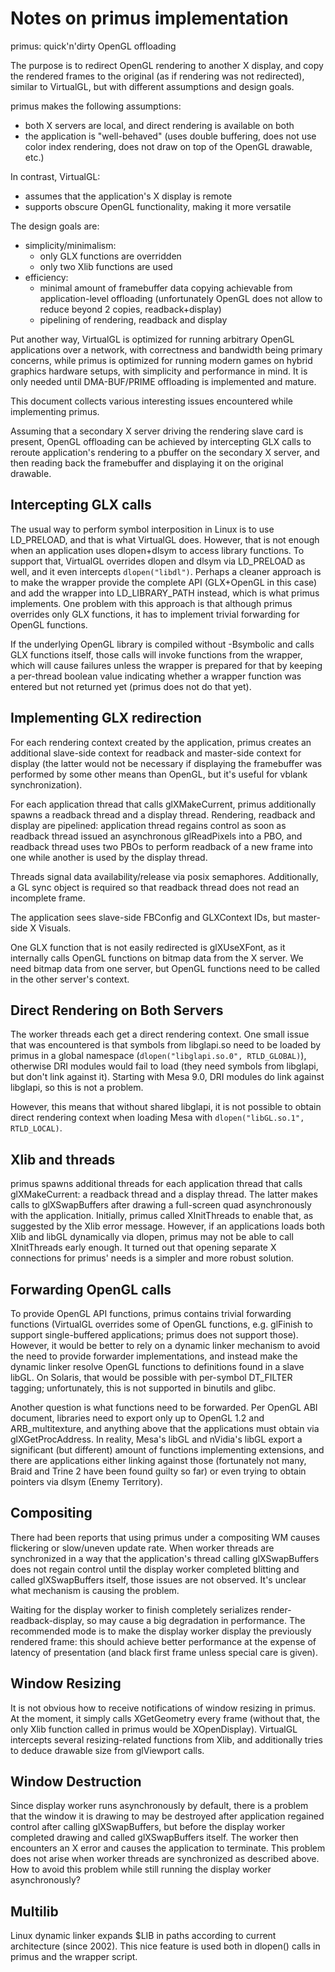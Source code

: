 Notes on primus implementation
==============================

primus: quick'n'dirty OpenGL offloading

The purpose is to redirect OpenGL rendering to another X display, and copy
the rendered frames to the original (as if rendering was not redirected),
similar to VirtualGL, but with different assumptions and design goals.

primus makes the following assumptions:

* both X servers are local, and direct rendering is available on both
* the application is "well-behaved" (uses double buffering, does not use
  color index rendering, does not draw on top of the OpenGL drawable, etc.)

In contrast, VirtualGL:

* assumes that the application's X display is remote
* supports obscure OpenGL functionality, making it more versatile

The design goals are:

* simplicity/minimalism:
    - only GLX functions are overridden
    - only two Xlib functions are used
* efficiency:
    - minimal amount of framebuffer data copying achievable from
      application-level offloading (unfortunately OpenGL does
      not allow to reduce beyond 2 copies, readback+display)
    - pipelining of rendering, readback and display

Put another way, VirtualGL is optimized for running arbitrary OpenGL
applications over a network, with correctness and bandwidth being primary
concerns, while primus is optimized for running modern games on hybrid
graphics hardware setups, with simplicity and performance in mind.  It is only
needed until DMA-BUF/PRIME offloading is implemented and mature.

This document collects various interesting issues encountered while
implementing primus.

Assuming that a secondary X server driving the rendering slave card is
present, OpenGL offloading can be achieved by intercepting GLX calls to
reroute application's rendering to a pbuffer on the secondary X server, and
then reading back the framebuffer and displaying it on the original drawable.

Intercepting GLX calls
----------------------

The usual way to perform symbol interposition in Linux is to use LD_PRELOAD,
and that is what VirtualGL does.  However, that is not enough when an
application uses dlopen+dlsym to access library functions. To support that,
VirtualGL overrides dlopen and dlsym via LD_PRELOAD as well, and it even
intercepts `dlopen("libdl")`. Perhaps a cleaner approach is to make the
wrapper provide the complete API (GLX+OpenGL in this case) and add the wrapper
into LD_LIBRARY_PATH instead, which is what primus implements. One problem
with this approach is that although primus overrides only GLX functions, it
has to implement trivial forwarding for OpenGL functions.

If the underlying OpenGL library is compiled without -Bsymbolic and calls
GLX functions itself, those calls will invoke functions from the wrapper,
which will cause failures unless the wrapper is prepared for that by keeping a
per-thread boolean value indicating whether a wrapper function was entered but
not returned yet (primus does not do that yet).

Implementing GLX redirection
----------------------------

For each rendering context created by the application, primus creates an
additional slave-side context for readback and master-side context for display
(the latter would not be necessary if displaying the framebuffer was performed
by some other means than OpenGL, but it's useful for vblank synchronization).

For each application thread that calls glXMakeCurrent, primus additionally
spawns a readback thread and a display thread. Rendering, readback and display
are pipelined: application thread regains control as soon as readback thread
issued an asynchronous glReadPixels into a PBO, and readback thread uses two
PBOs to perform readback of a new frame into one while another is used by the
display thread.

Threads signal data availability/release via posix semaphores. Additionally, a
GL sync object is required so that readback thread does not read an incomplete
frame.

The application sees slave-side FBConfig and GLXContext IDs, but master-side X
Visuals. 

One GLX function that is not easily redirected is glXUseXFont, as it internally
calls OpenGL functions on bitmap data from the X server. We need bitmap data
from one server, but OpenGL functions need to be called in the other server's
context.

Direct Rendering on Both Servers
--------------------------------

The worker threads each get a direct rendering context. One small issue that
was encountered is that symbols from libglapi.so need to be loaded by primus
in a global namespace (`dlopen("libglapi.so.0", RTLD_GLOBAL)`), otherwise DRI
modules would fail to load (they need symbols from libglapi, but don't link
against it). Starting with Mesa 9.0, DRI modules do link against libglapi, so
this is not a problem.

However, this means that without shared libglapi, it is not possible to obtain
direct rendering context when loading Mesa with `dlopen("libGL.so.1",
RTLD_LOCAL)`.    

Xlib and threads
----------------

primus spawns additional threads for each application thread that calls
glXMakeCurrent: a readback thread and a display thread. The latter makes calls
to glXSwapBuffers after drawing a full-screen quad asynchronously with the
application. Initially, primus called XInitThreads to enable that, as
suggested by the Xlib error message. However, if an applications loads both
Xlib and libGL dynamically via dlopen, primus may not be able to call
XInitThreads early enough. It turned out that opening separate X connections
for primus' needs is a simpler and more robust solution.

Forwarding OpenGL calls
-----------------------

To provide OpenGL API functions, primus contains trivial forwarding functions
(VirtualGL overrides some of OpenGL functions, e.g. glFinish to support
single-buffered applications; primus does not support those). However, it
would be better to rely on a dynamic linker mechanism to avoid the need to
provide forwarder implementations, and instead make the dynamic linker resolve
OpenGL functions to definitions found in a slave libGL. On Solaris, that would
be possible with per-symbol DT_FILTER tagging; unfortunately, this is not
supported in binutils and glibc.

Another question is what functions need to be forwarded. Per OpenGL ABI
document, libraries need to export only up to OpenGL 1.2 and ARB_multitexture,
and anything above that the applications must obtain via glXGetProcAddress. In
reality, Mesa's libGL and nVidia's libGL export a significant (but different)
amount of functions implementing extensions, and there are applications either
linking against those (fortunately not many, Braid and Trine 2 have been found
guilty so far) or even trying to obtain pointers via dlsym (Enemy Territory).

Compositing
-----------

There had been reports that using primus under a compositing WM causes
flickering or slow/uneven update rate.  When worker threads are synchronized
in a way that the application's thread calling glXSwapBuffers does not regain
control until the display worker completed blitting and called glXSwapBuffers
itself, those issues are not observed. It's unclear what mechanism is causing
the problem.

Waiting for the display worker to finish completely serializes
render-readback-display, so may cause a big degradation in performance. The
recommended mode is to make the display worker display the previously rendered
frame: this should achieve better performance at the expense of latency of
presentation (and black first frame unless special care is given).


Window Resizing 
---------------

It is not obvious how to receive notifications of window resizing in primus.
At the moment, it simply calls XGetGeometry every frame (without that, the
only Xlib function called in primus would be XOpenDisplay).  VirtualGL
intercepts several resizing-related functions from Xlib, and additionally
tries to deduce drawable size from glViewport calls.

Window Destruction 
------------------

Since display worker runs asynchronously by default, there is a problem that
the window it is drawing to may be destroyed after application regained
control after calling glXSwapBuffers, but before the display worker completed
drawing and called glXSwapBuffers itself. The worker then encounters an X
error and causes the application to terminate. This problem does not arise
when worker threads are synchronized as described above.  How to avoid this
problem while still running the display worker asynchronously?

Multilib
--------

Linux dynamic linker expands $LIB in paths according to current architecture
(since 2002).  This nice feature is used both in dlopen() calls in primus and
the wrapper script.
